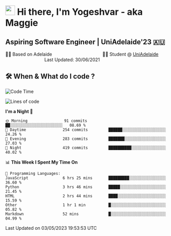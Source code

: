 <h1><img src="https://emojis.slackmojis.com/emojis/images/1531849430/4246/blob-sunglasses.gif?1531849430" width="30"/> Hi there, I'm Yogeshvar - aka Maggie</h1>

## Aspiring Software Engineer | UniAdelaide'23 🇦🇺  
🏂🏻  Based on Adelaide &nbsp;&nbsp;&nbsp;&nbsp;&nbsp;&nbsp;&nbsp;&nbsp;&nbsp;&nbsp;&nbsp;&nbsp;&nbsp;&nbsp;&nbsp;&nbsp;&nbsp;&nbsp;&nbsp;&nbsp;&nbsp;&nbsp;&nbsp;&nbsp;&nbsp;&nbsp;&nbsp;&nbsp;&nbsp;&nbsp;&nbsp;&nbsp;&nbsp;&nbsp;&nbsp;&nbsp;&nbsp;&nbsp;&nbsp;👨‍💻 Student @ [UniAdelaide](https://www.adelaide.edu.au)   &nbsp;&nbsp;&nbsp;&nbsp;&nbsp;&nbsp;&nbsp;&nbsp;&nbsp;&nbsp;&nbsp;&nbsp;&nbsp;&nbsp;&nbsp;&nbsp;&nbsp;&nbsp;&nbsp;&nbsp;&nbsp;&nbsp;&nbsp;&nbsp;&nbsp;&nbsp;&nbsp;&nbsp;&nbsp;&nbsp;&nbsp;Last Updated: 30/06/2021

## 🛠 When & What do I code ?  

<!--START_SECTION:waka-->
![Code Time](http://img.shields.io/badge/Code%20Time-2%2C125%20hrs%2041%20mins-blue)

![Lines of code](https://img.shields.io/badge/From%20Hello%20World%20I%27ve%20Written-3.5%20million%20lines%20of%20code-blue)

**I'm a Night 🦉** 

```text
🌞 Morning                91 commits          ██░░░░░░░░░░░░░░░░░░░░░░░   08.69 % 
🌆 Daytime                254 commits         ██████░░░░░░░░░░░░░░░░░░░   24.26 % 
🌃 Evening                283 commits         ███████░░░░░░░░░░░░░░░░░░   27.03 % 
🌙 Night                  419 commits         ██████████░░░░░░░░░░░░░░░   40.02 % 
```


📊 **This Week I Spent My Time On** 

```text
💬 Programming Languages: 
JavaScript               6 hrs 25 mins       █████████░░░░░░░░░░░░░░░░   36.60 % 
Python                   3 hrs 46 mins       █████░░░░░░░░░░░░░░░░░░░░   21.45 % 
HTML                     2 hrs 44 mins       ████░░░░░░░░░░░░░░░░░░░░░   15.59 % 
Other                    1 hr 1 min          █░░░░░░░░░░░░░░░░░░░░░░░░   05.82 % 
Markdown                 52 mins             █░░░░░░░░░░░░░░░░░░░░░░░░   04.99 % 
```


 Last Updated on 03/05/2023 19:53:53 UTC
<!--END_SECTION:waka-->
